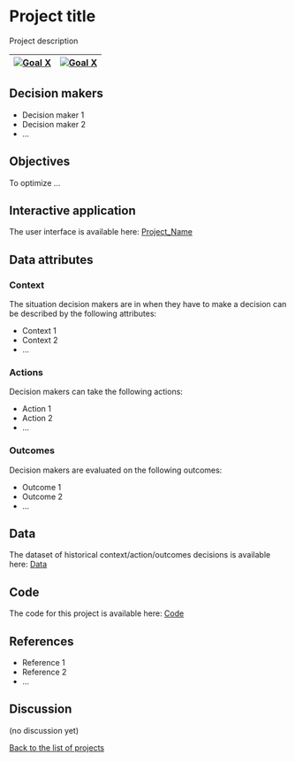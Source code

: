 # Project title

<!-- Describe the project in one sentence, e.g. A project that... -->
Project description

<!-- Insert SDG Icons and links-->
| [![Goal X](../images/sdgs/E-WEB-Goal-0X.png)](../goals/goal_0X.md) | [![Goal X](../images/sdgs/E-WEB-Goal-X.png)](../goals/goal_X.md) |
|--------------------------------------------------------------------|------------------------------------------------------------------|

## Decision makers

<!-- List decision makers that could use this project-->
- Decision maker 1
- Decision maker 2
- ...

## Objectives

<!-- Describe the objectives of the project in one sentence -->
To optimize ...

## Interactive application

<!-- Provide a link to the interactive application -->
The user interface is available here: [Project_Name](https://example.com/)

## Data attributes

### Context

<!-- Describe the situation decision makers are in when then have to make a decision -->
The situation decision makers are in when they have to make a decision can be described by the following attributes:

- Context 1
- Context 2
- ...


### Actions

<!-- Describe what the decision makers can do achieve their objectives -->
Decision makers can take the following actions:
- Action 1
- Action 2
- ...

### Outcomes

<!-- Describe the metrics decision makers are trying to optimize, on which they are evaluatded -->
Decision makers are evaluated on the following outcomes:
- Outcome 1
- Outcome 2
- ...

## Data

<!-- Describe the data that is used to evaluate the decisions -->
The dataset of historical context/action/outcomes decisions is available here: [Data](https://example.com/)

## Code

<!-- Point to the repo that contains the code -->
The code for this project is available here: [Code](https://exmaple.com)

## References

<!-- Provide a list of references or other resources used in the project -->
- Reference 1
- Reference 2
- ...

## Discussion

<!-- Provide a link to a space for discussion or comments -->
(no discussion yet)

[Back to the list of projects](../README.md)